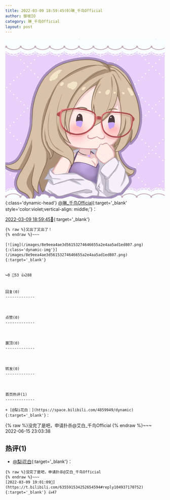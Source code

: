 ```yaml
---
title: 2022-03-09 18:59:45(0)琳_千鸟Official
author: 御坂IO
category: 琳_千鸟Official
layout: post
---
```


![img](/images/c0a88f85ebd0d056f37b114e0748e69556c8b488.jpg){:class='dynamic-head'}
[@琳_千鸟Official](https://space.bilibili.com/1620923329/dynamic){:target='_blank' style='color:violet;vertical-align: middle;'}：

[2022-03-09 18:59:45🔗](https://t.bilibili.com/635591534252654594){:target='_blank'}

~~~
{% raw %}又出了又出了！
{% endraw %}~~~

[![img](/images/8e9eea4ae3d56153274646655a2e4aa5ad1ed807.png){:class='dynamic-img'}](/images/8e9eea4ae3d56153274646655a2e4aa5ad1ed807.png){:target='_blank'}


↪️0 💬53 👍288


回复(0)
-------------



点赞(0)
-------------



置顶(0)
-------------



转发(0)
-------------



首页热评(1)
-------------

+ [@梨i花白：](https://space.bilibili.com/4859949/dynamic){:target='_blank'}：
~~~
{% raw %}没完了是吧，申请扑杀@艾白_千鸟Official
{% endraw %}~~~
2022-06-15 23:03:38


热评(1)
-------------

+ [@梨i花白](https://space.bilibili.com/4859949/dynamic){:target='_blank'}：
~~~
{% raw %}没完了是吧，申请扑杀@艾白_千鸟Official
{% endraw %}~~~
[2022-03-09 19:01:09🔗](https://t.bilibili.com/635591534252654594#reply104937170752){:target='_blank'} 👍47


